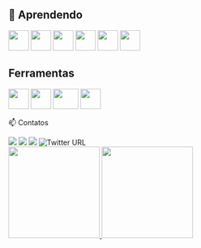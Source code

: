      
## 🌱 Aprendendo 
<img src="https://cdn.jsdelivr.net/gh/devicons/devicon/icons/c/c-original.svg" width="40" height="40"/> <img src="https://cdn.jsdelivr.net/gh/devicons/devicon/icons/cplusplus/cplusplus-original.svg" width="40" height="40"/> <img src="https://cdn.jsdelivr.net/gh/devicons/devicon/icons/linux/linux-original.svg" width="40" height="40"/>
<img src="https://cdn.jsdelivr.net/gh/devicons/devicon/icons/python/python-original-wordmark.svg" width="40" height="40"/> <img src="https://cdn.jsdelivr.net/gh/devicons/devicon/icons/android/android-original.svg" width="40" height="40" /> <img src="https://cdn.jsdelivr.net/gh/devicons/devicon/icons/java/java-original.svg" width="40" height="40"/>
## Ferramentas
  <img src="https://cdn.jsdelivr.net/gh/devicons/devicon/icons/codepen/codepen-plain.svg" width="40" height="40"/> <img src="https://cdn.jsdelivr.net/gh/devicons/devicon/icons/vscode/vscode-original.svg" width="40" height="40"/>
  <img src="https://upload.wikimedia.org/wikipedia/commons/thumb/0/0c/Blender_logo_no_text.svg/1200px-Blender_logo_no_text.svg.png" width="50" height="40"/> <img src="https://cdn.jsdelivr.net/gh/devicons/devicon/icons/pycharm/pycharm-original.svg" width="40" height="40"/>
  

📫 Contatos
<div>
<a href="https://www.twitch.tv/antoniocarlos_filho" target="_blank"><img src="https://img.shields.io/badge/Twitch-9146FF?style=for-the-badge&logo=twitch&logoColor=white" target="_blank"></a>
<a href = "mailto:antoniocarlosfilho2003@gmail.com"><img src="https://img.shields.io/badge/Gmail-D14836?style=for-the-badge&logo=gmail&logoColor=white" target="_blank"></a>
<a href="https://www.linkedin.com/in/antonio-carlos-fernandes-gomes-filho-4a96aa177/" target="_blank"><img src="https://img.shields.io/badge/-LinkedIn-%230077B5?style=for-the-badge&logo=linkedin&logoColor=white" target="_blank"></a>
<img alt="Twitter URL" src="https://img.shields.io/twitter/url?style=for-the-badge&url=https%3A%2F%2Ftwitter.com%2Fantonio_fgomes">  
</div>

<div>
<a href="https://github.com/antonioN313">
<img height="180em" src="https://github-readme-stats.vercel.app/api/top-langs/?username=antonioN313&layout=compact&langs_count=7&theme=dracula"/>
<img height="180em" src="https://github-readme-stats.vercel.app/api?username=antonioN313&show_icons=true&theme=dracula&include_all_commits=true&count_private=true"/>
</div>
<!---
antonioN313/antonioN313 is a ✨ special ✨ repository because its `README.md` (this file) appears on your GitHub profile.
You can click the Preview link to take a look at your changes.
--->
